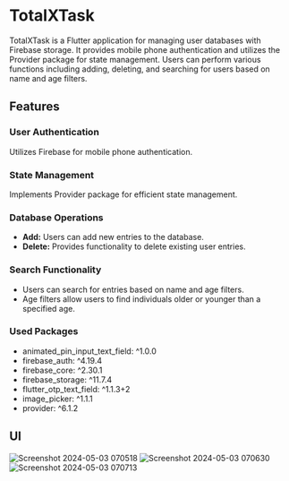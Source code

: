 # TotalXTask

TotalXTask is a Flutter application for managing user databases with Firebase storage. It provides mobile phone authentication and utilizes the Provider package for state management. Users can perform various functions including adding, deleting, and searching for users based on name and age filters.

## Features

### User Authentication
Utilizes Firebase for mobile phone authentication.

### State Management
Implements Provider package for efficient state management.

### Database Operations

- **Add:** Users can add new entries to the database.
- **Delete:** Provides functionality to delete existing user entries.

### Search Functionality

- Users can search for entries based on name and age filters.
- Age filters allow users to find individuals older or younger than a specified age.

### Used Packages

- animated_pin_input_text_field: ^1.0.0
- firebase_auth: ^4.19.4
- firebase_core: ^2.30.1
- firebase_storage: ^11.7.4
- flutter_otp_text_field: ^1.1.3+2
- image_picker: ^1.1.1
- provider: ^6.1.2

## UI

![Screenshot 2024-05-03 070518](https://github.com/munawar3206/Totalx-Test/assets/134474387/96ef5a9d-a44a-45e8-be54-c22f2ae53007)
![Screenshot 2024-05-03 070630](https://github.com/munawar3206/Totalx-Test/assets/134474387/e45e5b6b-971e-4e4e-8bf3-353f0140933c)
![Screenshot 2024-05-03 070713](https://github.com/munawar3206/Totalx-Test/assets/134474387/ba7c2659-7dd4-408b-8b80-175728c589be)
